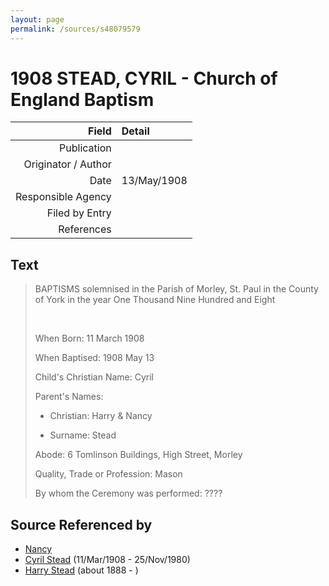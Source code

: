 ```yaml
---
layout: page
permalink: /sources/s48079579
---
```


# 1908 STEAD, CYRIL - Church of England Baptism

Field | Detail
---:|:---
Publication | 
Originator / Author | 
Date | 13/May/1908
Responsible Agency | 
Filed by Entry | 
References | 

## Text

> BAPTISMS solemnised in the Parish of Morley, St. Paul in the County of York in the year One Thousand Nine Hundred and Eight
>
> <br/>
>
> When Born: 11 March 1908
>
> When Baptised: 1908 May 13
>
> Child's Christian Name: Cyril
>
> Parent's Names:
>
> * Christian: Harry & Nancy
>
> * Surname: Stead
>
> Abode: 6 Tomlinson Buildings, High Street, Morley
>
> Quality, Trade or Profession: Mason
>
> By whom the Ceremony was performed: ????
>

## Source Referenced by

* [Nancy](../people/@68661720@-nancy-b-d.md)
* [Cyril Stead](../people/@61214710@-cyril-stead-b1908-3-11-d1980-11-25.md) (11/Mar/1908 - 25/Nov/1980)
* [Harry Stead](../people/@68900898@-harry-stead-b1888-d.md) (about 1888 - )
